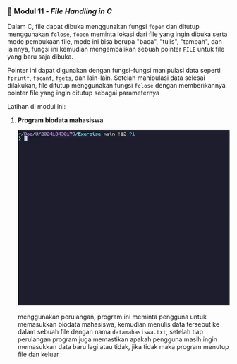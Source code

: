 ### 📁 Modul 11 - _File Handling in C_

Dalam C, file dapat dibuka menggunakan fungsi `fopen` dan ditutup menggunakan
`fclose`, `fopen` meminta lokasi dari file yang ingin dibuka serta mode
pembukaan file, mode ini bisa berupa "baca", "tulis", "tambah", dan lainnya,
fungsi ini kemudian mengembalikan sebuah pointer `FILE` untuk file yang baru
saja dibuka.

Pointer ini dapat digunakan dengan fungsi-fungsi manipulasi data seperti
`fprintf`, `fscanf`, `fgets`, dan lain-lain. Setelah manipulasi data selesai
dilakukan, file ditutup menggunakan fungsi `fclose` dengan memberikannya
pointer file yang ingin ditutup sebagai parameternya

Latihan di modul ini:

1. **Program biodata mahasiswa**

   <div align='center'>
      <img src="/assets/Modul_11_Jobsheet_1.gif" width="540" />
   </div>

   menggunakan perulangan, program ini meminta pengguna untuk memasukkan biodata
   mahasiswa, kemudian menulis data tersebut ke dalam sebuah file dengan nama
   `datamahasiswa.txt`, setelah tiap perulangan program juga memastikan apakah
   pengguna masih ingin memasukkan data baru lagi atau tidak, jika tidak maka
   program menutup file dan keluar
   
